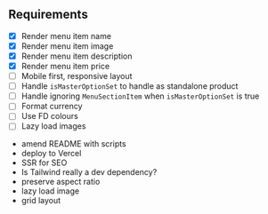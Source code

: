 ## Requirements

- [x] Render menu item name
- [x] Render menu item image
- [x] Render menu item description
- [x] Render menu item price
- [ ] Mobile first, responsive layout
- [ ] Handle `isMasterOptionSet` to handle as standalone product
- [ ] Handle ignoring `MenuSectionItem` when `isMasterOptionSet` is true
- [ ] Format currency
- [ ] Use FD colours
- [ ] Lazy load images

- amend README with scripts
- deploy to Vercel
- SSR for SEO
- Is Tailwind really a dev dependency?
- preserve aspect ratio
- lazy load image
- grid layout
